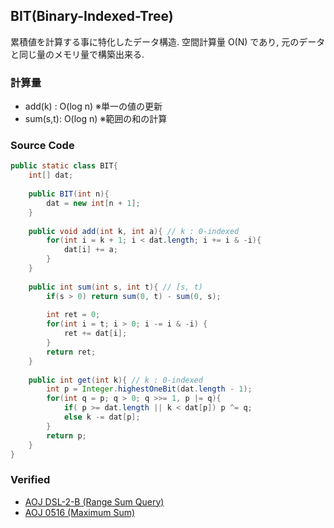 BIT(Binary-Indexed-Tree)
------------------------

累積値を計算する事に特化したデータ構造. 空間計算量 O(N) であり, 元のデータと同じ量のメモリ量で構築出来る.

### 計算量

-   add(k) : O(log n) ※単一の値の更新
-   sum(s,t): O(log n) ※範囲の和の計算

### Source Code

``` java
public static class BIT{
    int[] dat;
    
    public BIT(int n){
        dat = new int[n + 1];
    }
    
    public void add(int k, int a){ // k : 0-indexed
        for(int i = k + 1; i < dat.length; i += i & -i){
            dat[i] += a;    
        }
    }
    
    public int sum(int s, int t){ // [s, t)
        if(s > 0) return sum(0, t) - sum(0, s);
        
        int ret = 0;
        for(int i = t; i > 0; i -= i & -i) {
            ret += dat[i];
        }
        return ret;
    }
    
    public int get(int k){ // k : 0-indexed
        int p = Integer.highestOneBit(dat.length - 1);
        for(int q = p; q > 0; q >>= 1, p |= q){
            if( p >= dat.length || k < dat[p]) p ^= q;
            else k -= dat[p];
        }
        return p;
    }
}
```

### Verified

-   [AOJ DSL-2-B (Range Sum Query)](http://judge.u-aizu.ac.jp/onlinejudge/description.jsp?id=DSL_2_B)
-   [AOJ 0516 (Maximum Sum)](http://judge.u-aizu.ac.jp/onlinejudge/description.jsp?id=0516)
